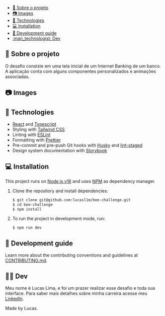 - [:bank: Sobre o projeto](#bank-sobre-o-projeto)
- [:camera: Images](#camera-images)
- [:wrench: Technologies](#wrench-technologies)
- [:computer: Installation](#computer-installation)
- [:ledger: Development guide](#ledger-development-guide)
- [:man\_technologist: Dev](#man_technologist-dev)

## :bank: Sobre o projeto

O desafio consiste em uma tela inicial de um Internet Banking de um banco. A aplicação conta com alguns componentes personalizados e animações associadas.

## :camera: Images

## :wrench: Technologies

- [React](https://reactjs.org/) and [Typescript](https://www.typescriptlang.org/)
- Styling with [Tailwind CSS](https://www.tailwindcss.com)
- Linting with [ESLint](https://eslint.org/)
- Formatting with [Prettier](https://prettier.io/)
- Pre-commit and pre-push Git hooks with [Husky](https://github.com/typicode/husky) and [lint-staged](https://github.com/okonet/lint-staged)
- Design system documentation with [Storybook](https://storybook.js.org/)

## :computer: Installation

This project runs on [Node.js v16](https://nodejs.org/) and uses [NPM](https://www.npmjs.com/) as dependency manager.

1. Clone the repository and install dependencies:

   ```bash
   $ git clone git@github.com:lucasl1m/bee-challenge.git
   $ cd bee-challenge
   $ npm install
   ```

2. To run the project in development mode, run:

   ```bash
   $ npm run dev
   ```

## :ledger: Development guide

Learn more about the contributing conventions and guidelines at [CONTRIBUTING.md](./CONTRIBUTING.md).

## :man_technologist: Dev

Meu nome é Lucas Lima, e foi um prazer realizar esse desafio e toda sua interface.
Para saber mais detalhes sobre minha carreira acesse meu [LinkedIn](https://www.linkedin.com/in/lucasarl1m/).

Made by Lucas.
